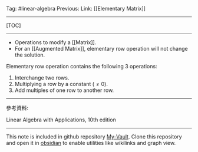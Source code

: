 Tag: #linear-algebra 
Previous: 
Link: [[Elementary Matrix]]

---

[TOC]

---

- Operations to modify a [[Matrix]].
- For an [[Augmented Matrix]], elementary row operation will not change the solution.

Elementary row operation contains the following 3 operations:

1. Interchange two rows.
2. Multiplying a row by a constant $(\neq 0)$.
3. Add multiples of one row to another row.

---

參考資料:

Linear Algebra with Applications, 10th edition

---

This note is included in github repository [My-Vault](https://github.com/LittleD3092/My-Vault.git). Clone this repository and open it in [obsidian](https://obsidian.md/) to enable utilities like wikilinks and graph view.